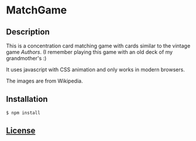 # MatchGame

## Description

This is a concentration card matching game with cards similar to the vintage game *Authors*. (I remember playing this game with an old deck of my grandmother's :)

It uses javascript with CSS animation and only works in modern browsers.

The images are from Wikipedia.

## Installation

```
$ npm install
```

## [License](LICENSE)
